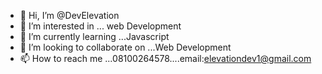 - 👋 Hi, I’m @DevElevation
- 👀 I’m interested in ... web Development
- 🌱 I’m currently learning ...Javascript
- 💞️ I’m looking to collaborate on ...Web Development
- 📫 How to reach me ...08100264578....email:elevationdev1@gmail.com

<!---
DevElevation/DevElevation is a ✨ special ✨ repository because its `README.md` (this file) appears on your GitHub profile.
You can click the Preview link to take a look at your changes.
--->
